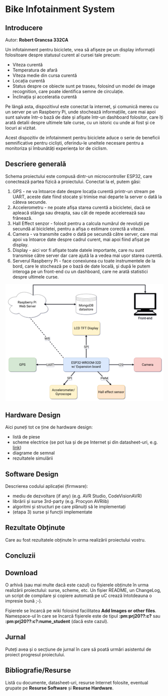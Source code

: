 # Bike Infotainment System

## Introducere

Autor: **Robert Grancsa 332CA**

Un infotainment pentru biciclete, vrea să afișeze pe un display informații folositoare despre statusul curent al cursei tale precum:
* Viteza curentă
* Temperatura de afară
* Viteza medie din cursa curentă
* Locația curentă
* Status despre ce obiecte sunt pe traseu, folosind un model de image recognition, care poate identifica semne de circulație.
* Înclinația și acceleratia curentă

Pe lângă asta, dispozitivul este conectat la internet, și comunică mereu cu un server pe un Raspberry Pi, unde stochează informațiile, care mai apoi sunt salvate într-o bază de date și afișate într-un dashboard folositor, care îți arată detalii despre ultimele tale curse, cu un istoric cu unde ai fost și ce locuri ai vizitat.

Acest dispozitiv de infotainment pentru biciclete aduce o serie de beneficii semnificative pentru cicliști, oferindu-le uneltele necesare pentru a monitoriza și îmbunătăți experiența lor de ciclism.

## Descriere generală

Schema proiectului este compusă dintr-un microcontroller ESP32, care conectează partea fizică a proiectului. Conectat la el, putem găsi:
1. GPS - ne va întoarce date despre locația curentă printr-un stream pe UART, aceste date fiind stocate și trimise mai departe la server o dată la câteva secunde.
1. Accelerometru - ne poate afișa starea curentă a bicicletei, dacă se apleacă stânga sau dreapta, sau cât de repede accelerează sau frânează.
1. Hall Effect senzor - folosit pentru a calcula numărul de revoluții pe secundă al bicicletei, pentru a afișa o estimare corectă a vitezei.
1. Camera - va transmite cadre o dată pe secundă către server, care mai apoi va întoarce date despre cadrul curent, mai apoi fiind afișat pe display.
1. Display - aici vor fi afișate toate datele importante, care nu sunt transmise către server dar care ajută la a vedea mai ușor starea curentă.
1. Serverul Raspberry Pi - face conexiunea cu toate instrumentele de la bord, care le stochează pe o bază de date locală, și după le putem interoga pe un front-end cu un dashboard, care ne arată statistici despre ultimele curse.

![Diagrama proiectului](assets/PM_Project_diagram.drawio.png)

## Hardware Design

Aici puneți tot ce ține de hardware design:
- listă de piese
- scheme electrice (se pot lua și de pe Internet și din datasheet-uri, e.g. [link](http://www.captain.at/electronic-atmega16-mmc-schematic.png))
- diagrame de semnal
- rezultatele simulării

## Software Design

Descrierea codului aplicației (firmware):
- mediu de dezvoltare (if any) (e.g. AVR Studio, CodeVisionAVR)
- librării și surse 3rd-party (e.g. Procyon AVRlib)
- algoritmi și structuri pe care plănuiți să le implementați
- (etapa 3) surse și funcții implementate

## Rezultate Obținute

Care au fost rezultatele obținute în urma realizării proiectului vostru.

## Concluzii

## Download

O arhivă (sau mai multe dacă este cazul) cu fișierele obținute în urma realizării proiectului: surse, scheme, etc. Un fișier README, un ChangeLog, un script de compilare și copiere automată pe uC crează întotdeauna o impresie bună ;-).

Fișierele se încarcă pe wiki folosind facilitatea **Add Images or other files**. Namespace-ul în care se încarcă fișierele este de tipul **:pm:prj20??:c?** sau **:pm:prj20??:c?:nume_student** (dacă este cazul).

## Jurnal

Puteți avea și o secțiune de jurnal în care să poată urmări asistentul de proiect progresul proiectului.

## Bibliografie/Resurse

Listă cu documente, datasheet-uri, resurse Internet folosite, eventual grupate pe **Resurse Software** și **Resurse Hardware**.
